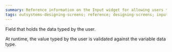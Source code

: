 ```yaml
---
summary: Reference information on the Input widget for allowing users to input data on a screen.
tags: outsystems-designing-screens; reference; designing-screens; input-widget; input-data
---
```


Field that holds the data typed by the user.

At runtime, the value typed by the user is validated against the variable data type.
